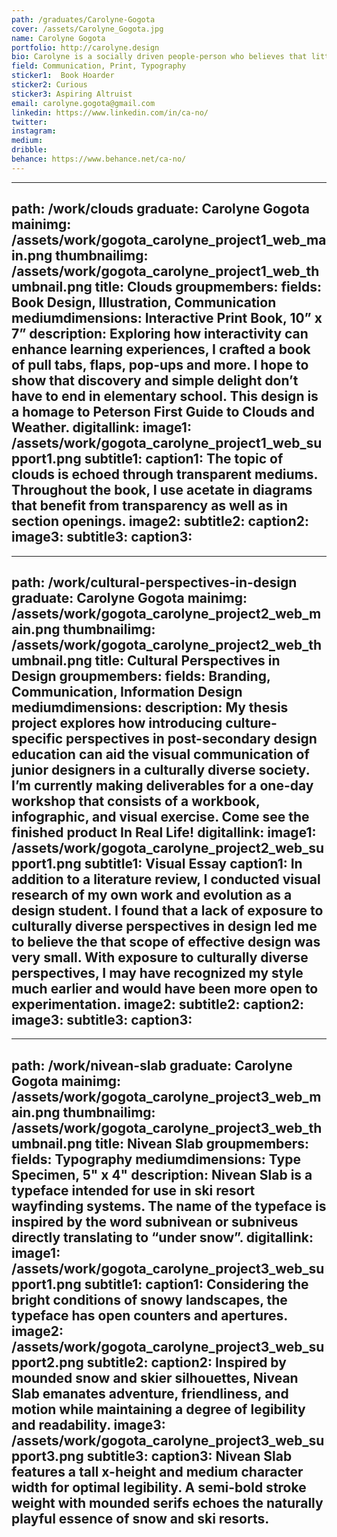 ```yaml
---
path: /graduates/Carolyne-Gogota
cover: /assets/Carolyne_Gogota.jpg
name: Carolyne Gogota
portfolio: http://carolyne.design
bio: Carolyne is a socially driven people-person who believes that little changes have great impact. She sees design as a vehicle of understanding, communication, and ultimately, as a catalyst of cultural possibilities. When creating new designs, she tries to make abstract concepts easier to understand through organic visual forms and structured typography. When Carolyne is not designing, she can be found watering her plants or trying out new recipes.
field: Communication, Print, Typography
sticker1:  Book Hoarder
sticker2: Curious
sticker3: Aspiring Altruist
email: carolyne.gogota@gmail.com
linkedin: https://www.linkedin.com/in/ca-no/
twitter: 
instagram: 
medium: 
dribble: 
behance: https://www.behance.net/ca-no/
---
```


---
path: /work/clouds
graduate: Carolyne Gogota
mainimg: /assets/work/gogota_carolyne_project1_web_main.png
thumbnailimg: /assets/work/gogota_carolyne_project1_web_thumbnail.png
title: Clouds
groupmembers: 
fields: Book Design, Illustration, Communication
mediumdimensions: Interactive Print Book, 10” x 7”
description: Exploring how interactivity can enhance learning experiences, I crafted a book of pull tabs, flaps, pop-ups and more. I hope to show that discovery and simple delight don’t have to end in elementary school. This design is a homage to Peterson First Guide to Clouds and Weather.
digitallink: 
image1: /assets/work/gogota_carolyne_project1_web_support1.png
subtitle1:
caption1: The topic of clouds is echoed through transparent mediums. Throughout the book, I use acetate in diagrams that benefit from transparency as well as in section openings.
image2:
subtitle2:
caption2:
image3:
subtitle3:
caption3:
---

---
path: /work/cultural-perspectives-in-design
graduate: Carolyne Gogota
mainimg: /assets/work/gogota_carolyne_project2_web_main.png
thumbnailimg: /assets/work/gogota_carolyne_project2_web_thumbnail.png
title: Cultural Perspectives in Design
groupmembers: 
fields: Branding, Communication, Information Design
mediumdimensions: 
description: My thesis project explores how introducing culture-specific perspectives in post-secondary design education can aid the visual communication of junior designers in a culturally diverse society. I’m currently making deliverables for a one-day workshop that consists of a workbook, infographic, and visual exercise. Come see the finished product In Real Life!
digitallink: 
image1: /assets/work/gogota_carolyne_project2_web_support1.png
subtitle1: Visual Essay
caption1: In addition to a literature review, I conducted visual research of my own work and evolution as a design student. I found that a lack of exposure to culturally diverse perspectives in design led me to believe the that scope of effective design was very small. With exposure to culturally diverse perspectives, I may have recognized my style much earlier and would have been more open to experimentation.
image2:
subtitle2: 
caption2: 
image3:
subtitle3: 
caption3: 
---

---
path: /work/nivean-slab
graduate: Carolyne Gogota
mainimg: /assets/work/gogota_carolyne_project3_web_main.png
thumbnailimg: /assets/work/gogota_carolyne_project3_web_thumbnail.png
title: Nivean Slab
groupmembers: 
fields: Typography
mediumdimensions: Type Specimen, 5" x 4"
description: Nivean Slab is a typeface intended for use in ski resort wayfinding systems. The name of the typeface is inspired by the word subnivean or subniveus directly translating to “under snow”.
digitallink: 
image1: /assets/work/gogota_carolyne_project3_web_support1.png
subtitle1: 
caption1: Considering the bright conditions of snowy landscapes, the typeface has open counters and apertures.
image2: /assets/work/gogota_carolyne_project3_web_support2.png
subtitle2: 
caption2: Inspired by mounded snow and skier silhouettes, Nivean Slab emanates adventure, friendliness, and motion while maintaining a degree of legibility and readability.
image3: /assets/work/gogota_carolyne_project3_web_support3.png
subtitle3: 
caption3: Nivean Slab features a tall x-height and medium character width for optimal legibility. A semi-bold stroke weight with mounded serifs echoes the naturally playful essence of snow and ski resorts.
---

